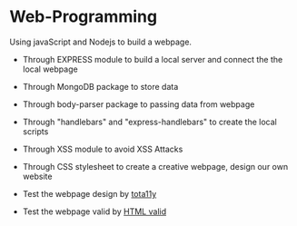 # Web-Programming
Using javaScript and Nodejs to build a webpage.

* Through EXPRESS module to build a local server and connect the the local webpage

* Through MongoDB package to store data
  
* Through body-parser package to passing data from webpage
  
* Through "handlebars" and "express-handlebars" to create the local scripts
  
* Through XSS module to avoid XSS Attacks
  
* Through CSS stylesheet to create a creative webpage, design our own website

* Test the webpage design by  [tota11y](http://khan.github.io/tota11y/)

* Test the webpage valid by  [HTML valid](https://validator.w3.org/#validate_by_input)
